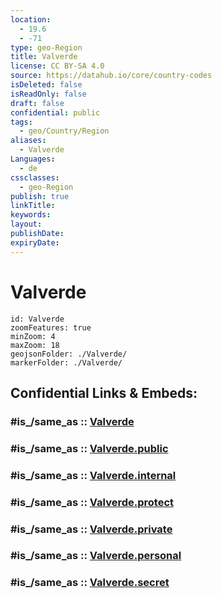 ```yaml
---
location:
  - 19.6
  - -71
type: geo-Region
title: Valverde
license: CC BY-SA 4.0
source: https://datahub.io/core/country-codes
isDeleted: false
isReadOnly: false
draft: false
confidential: public
tags:
  - geo/Country/Region
aliases:
  - Valverde
Languages:
  - de
cssclasses:
  - geo-Region
publish: true
linkTitle:
keywords:
layout:
publishDate:
expiryDate:
---
```


# Valverde

```leaflet
id: Valverde
zoomFeatures: true 
minZoom: 4 
maxZoom: 18
geojsonFolder: ./Valverde/
markerFolder: ./Valverde/
```


## Confidential Links & Embeds: 

### #is_/same_as :: [Valverde](/_Standards/Earth/Continent/America~Caribbean/Dominican_Rep/provinces~Dominican_Rep/Valverde.md) 

### #is_/same_as :: [Valverde.public](/_public/Earth/Continent/America~Caribbean/Dominican_Rep/provinces~Dominican_Rep/Valverde.public.md) 

### #is_/same_as :: [Valverde.internal](/_internal/Earth/Continent/America~Caribbean/Dominican_Rep/provinces~Dominican_Rep/Valverde.internal.md) 

### #is_/same_as :: [Valverde.protect](/_protect/Earth/Continent/America~Caribbean/Dominican_Rep/provinces~Dominican_Rep/Valverde.protect.md) 

### #is_/same_as :: [Valverde.private](/_private/Earth/Continent/America~Caribbean/Dominican_Rep/provinces~Dominican_Rep/Valverde.private.md) 

### #is_/same_as :: [Valverde.personal](/_personal/Earth/Continent/America~Caribbean/Dominican_Rep/provinces~Dominican_Rep/Valverde.personal.md) 

### #is_/same_as :: [Valverde.secret](/_secret/Earth/Continent/America~Caribbean/Dominican_Rep/provinces~Dominican_Rep/Valverde.secret.md)

